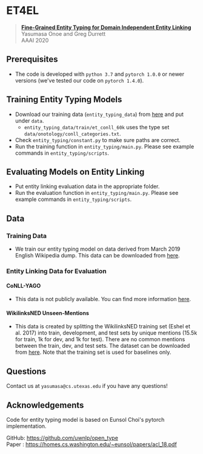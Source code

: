 # ET4EL

> [**Fine-Grained Entity Typing for Domain Independent Entity Linking**](https://arxiv.org/pdf/1909.05780.pdf)<br/>
> Yasumasa Onoe and Greg Durrett<br/>
> AAAI 2020


## Prerequisites

* The code is developed with `python 3.7` and `pytorch 1.0.0` or newer versions (we've tested our code on `pytorch 1.4.0`).  


## Training Entity Typing Models

* Download our training data (`entity_typing_data`) from [here](https://drive.google.com/file/d/1m9CPaehSjlsFA6Na-bYZ2GWt_kzyfJTo/view?usp=sharing) and put under `data`.
  * `entity_typing_data/train/et_conll_60k` uses the type set `data/onotology/conll_categories.txt`.
* Check `entity_typing/constant.py` to make sure paths are correct.
* Run the training function in `entity_typing/main.py`. Please see example commands in `entity_typing/scripts`.

## Evaluating Models on Entity Linking

* Put entity linking evaluation data in the appropriate folder.
* Run the evaluation function in `entity_typing/main.py`. Please see example commands in `entity_typing/scripts`.


## Data

### Training Data 

* We train our entity typing model on data derived from March 2019 English Wikipedia dump. This data can be downloaded from [here](https://drive.google.com/file/d/1m9CPaehSjlsFA6Na-bYZ2GWt_kzyfJTo/view?usp=sharing).

### Entity Linking Data for Evaluation

#### CoNLL-YAGO

* This data is not publicly available. You can find more information [here](https://www.mpi-inf.mpg.de/departments/databases-and-information-systems/research/yago-naga/aida/downloads/).


#### WikilinksNED Unseen-Mentions   

* This data is created by splitting the WikilinksNED training set (Eshel et al. 2017) into train, development, and test sets by unique mentions (15.5k for train, 1k for dev, and 1k for test). There are no common mentions between the train, dev, and test sets. The dataset can be downloaded from [here](https://drive.google.com/a/utexas.edu/file/d/1jANXLqsDwZvRBxhgDRryOQgClqyzciII/view?usp=drive_web). Note that the training set is used for baselines only.

## Questions
Contact us at `yasumasa@cs.utexas.edu` if you have any questions!


## Acknowledgements
Code for entity typing model is based on Eunsol Choi's pytorch implementation.

GitHub: https://github.com/uwnlp/open_type<br/>
Paper : https://homes.cs.washington.edu/~eunsol/papers/acl_18.pdf

